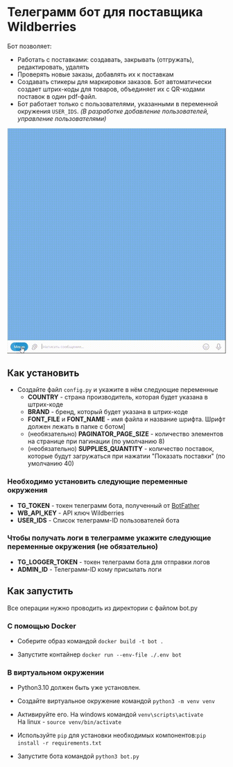 # Телеграмм бот для поставщика Wildberries

Бот позволяет:

- Работать с поставками: создавать, закрывать (отгружать), редактировать, удалять
- Проверять новые заказы, добавлять их к поставкам
- Создавать стикеры для маркировки заказов. Бот автоматически создает штрих-коды для товаров, объединяет их с QR-кодами
  поставок в один pdf-файл.
- Бот работает только с пользователями, указанными в переменной окружения `USER_IDS`.
  *(В разработке добавление пользователей, управление пользователями)*

![](preview.gif)

## Как установить

- Создайте файл `config.py` и укажите в нём следующие переменные
    - **COUNTRY** - страна производитель, которая будет указана в штрих-коде
    - **BRAND** - бренд, который будет указана в штрих-коде
    - **FONT_FILE** и **FONT_NAME** - имя файла и название шрифта. Шрифт должен лежать в папке с ботом]
    - (необязательно) **PAGINATOR_PAGE_SIZE** - количество элементов на странице при пагинации (по умолчанию 8)
    - (необязательно) **SUPPLIES_QUANTITY** - количество поставок, которые будут загружаться при нажатии "Показать
      поставки" (по умолчанию 40)

### Необходимо установить следующие переменные окружения

- **TG_TOKEN** - токен телеграмм бота, полученный от [BotFather](https://t.me/BotFather)
- **WB_API_KEY** - API ключ Wildberries
- **USER_IDS** - Список телеграмм-ID пользователей бота

### Чтобы получать логи в телеграмме укажите следующие переменные окружения (не обязательно)

- **TG_LOGGER_TOKEN** - токен телеграмм бота для отправки логов
- **ADMIN_ID** - Телеграмм-ID кому присылать логи

## Как запустить

Все операции нужно проводить из директории с файлом bot.py

### С помощью Docker

- Соберите образ командой `docker build -t bot .`

- Запустите контайнер `docker run --env-file ./.env bot`

### В виртуальном окружении

- Python3.10 должен быть уже установлен.

- Создайте виртуальное окружение командой `python3 -m venv venv`

- Активируйте его. На windows командой `venv\scripts\activate`\
На linux - `source venv/bin/activate`

- Используйте `pip` для установки необходимых компонентов:`pip install -r requirements.txt`

- Запустите бота командой `python3 bot.py` 
